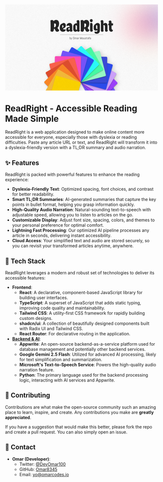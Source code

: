 <p align="center">
  <img src="https://raw.githubusercontent.com/Omar8345/readright-backend/master/assets/banner.png" alt="ReadRight Banner" width="1000" />
</p>

# ReadRight - Accessible Reading Made Simple

ReadRight is a web application designed to make online content more accessible for everyone, especially those with dyslexia or reading difficulties. Paste any article URL or text, and ReadRight will transform it into a dyslexia-friendly version with a TL;DR summary and audio narration.

## ✨ Features

ReadRight is packed with powerful features to enhance the reading experience:

- **Dyslexia-Friendly Text**: Optimized spacing, font choices, and contrast for better readability.
- **Smart TL;DR Summaries**: AI-generated summaries that capture the key points in bullet format, helping you grasp information quickly.
- **High-Quality Audio Narration**: Natural-sounding text-to-speech with adjustable speed, allowing you to listen to articles on the go.
- **Customizable Display**: Adjust font size, spacing, colors, and themes to your personal preference for optimal comfort.
- **Lightning Fast Processing**: Our optimized AI pipeline processes any article in seconds, delivering instant accessibility.
- **Cloud Access**: Your simplified text and audio are stored securely, so you can revisit your transformed articles anytime, anywhere.

## 🚀 Tech Stack

ReadRight leverages a modern and robust set of technologies to deliver its accessible features:

- **Frontend**:
  - **React**: A declarative, component-based JavaScript library for building user interfaces.
  - **TypeScript**: A superset of JavaScript that adds static typing, improving code quality and maintainability.
  - **Tailwind CSS**: A utility-first CSS framework for rapidly building custom designs.
  - **shadcn/ui**: A collection of beautifully designed components built with Radix UI and Tailwind CSS.
  - **React Router**: For declarative routing in the application.
- [**Backend & AI**](https://github.com/Omar8345/readright-backend):
  - **Appwrite**: An open-source backend-as-a-service platform used for database management and potentially other backend services.
  - **Google Gemini 2.5 Flash**: Utilized for advanced AI processing, likely for text simplification and summarization.
  - **Microsoft's Text-to-Speech Service**: Powers the high-quality audio narration feature.
  - **Python**: The primary language used for the backend processing logic, interacting with AI services and Appwrite.

## 🤝 Contributing

Contributions are what make the open-source community such an amazing place to learn, inspire, and create. Any contributions you make are **greatly appreciated**.

If you have a suggestion that would make this better, please fork the repo and create a pull request. You can also simply open an issue.

## 📧 Contact

- **Omar (Developer)**:
  - Twitter: [@DevOmar100](https://x.com/DevOmar100)
  - GitHub: [Omar8345](https://github.com/Omar8345)
  - Email: yo@omarcodes.io
